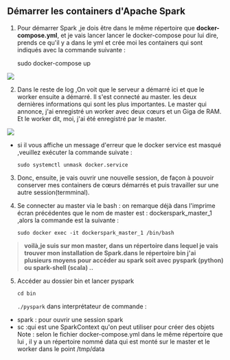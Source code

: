 ## Démarrer les containers d'Apache Spark

1. Pour démarrer Spark ,je dois être  dans le même répertoire que **docker-compose.yml**, et je vais lancer lancer le docker-compose pour lui dire, prends ce qu'il y a dans le yml et crée moi les containers qui sont indiqués avec la commande suivante : 
    
    sudo docker-compose up

![](https://github.com/hebabaze/pic/blob/master/docker-compose%20up.PNG)

2. Dans le reste de log ,On voit que le serveur a démarré ici et que le worker ensuite a démarré. Il s'est connecté au master.  les deux dernières informations qui sont les plus importantes. Le master qui annonce, j'ai enregistré un worker avec deux cœurs et un Giga de RAM. Et le worker dit, moi, j'ai été enregistré par le master.

![](https://github.com/hebabaze/pic/blob/master/docker-compose%20up%20R%C3%A9sult%20.%20PNG.PNG)

* si il vous affiche un message d'erreur que le docker service est masqué ,veuillez exécuter la commande suivate :
    
   `sudo systemctl unmask docker.service`

3.  Donc, ensuite, je vais ouvrir une nouvelle session, de façon à pouvoir conserver mes containers de cœurs démarrés et puis travailler sur une autre session(termminal). 

4.  Se connecter au master via le bash : 
     on remarque déjà dans l'imprime écran précédentes que le nom de master est : dockerspark_master_1 ,alors la commande est la suivante  : 
    
    `sudo docker exec -it dockerspark_master_1 /bin/bash`

> **voilà,je suis sur mon master, dans un répertoire dans lequel je vais trouver mon installation de Spark.dans le répertoire bin j'ai plusieurs  moyens pour accéder au spark soit avec pyspark (python) ou spark-shell (scala) ..**
 5. Accéder au dossier bin et lancer pyspark 
   
     `cd bin`

      `./pyspark`
dans interprétateur de commande :
* spark : pour ouvrir une session spark 
* sc :qui est une SparkContext qu'on peut utiliser pour créer des objets
Note : selon le fichier docker-compose.yml dans le même répertoire que lui , il y a un répertoire nommé data qui est monté sur le master et le worker dans le point /tmp/data



